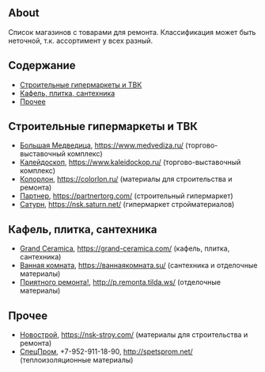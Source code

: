 ## About

Список магазинов с товарами для ремонта. Классификация может быть неточной, т.к. ассортимент у всех разный.

## Содержание

- [Строительные гипермаркеты и ТВК](#строительные-гипермаркеты-и-твк)
- [Кафель, плитка, сантехника](#кафель-плитка-сантехника)
- [Прочее](#прочее)

## Строительные гипермаркеты и ТВК

- [Большая Медведица](https://github.com/contfedorov/sigma-workers/issues/30), https://www.medvediza.ru/ (торгово-выставочный комплекс)
- [Калейдоскоп](https://github.com/contfedorov/sigma-workers/issues/31), https://www.kaleidockop.ru/ (торгово-выставочный комплекс)
- [Колорлон](https://github.com/contfedorov/sigma-workers/issues/34), https://colorlon.ru/ (материалы для строительства и ремонта)
- [Партнер](https://github.com/contfedorov/sigma-workers/issues/29), https://partnertorg.com/ (строительный гипермаркет)
- [Сатурн](https://github.com/contfedorov/sigma-workers/issues/26), https://nsk.saturn.net/ (гипермаркет стройматериалов)

## Кафель, плитка, сантехника

- [Grand Ceramica](https://github.com/contfedorov/sigma-workers/issues/33), https://grand-ceramica.com/ (кафель, плитка, сантехника)
- [Ванная комната](https://github.com/contfedorov/sigma-workers/issues/32), https://ваннаякомната.su/ (сантехника и отделочные материалы)
- [Приятного ремонта!](https://github.com/contfedorov/sigma-workers/issues/28), http://p.remonta.tilda.ws/ (отделочные материалы)

## Прочее

- [Новострой](https://github.com/contfedorov/sigma-workers/issues/27), https://nsk-stroy.com/ (материалы для строительства и ремонта)
- [СпецПром](https://github.com/contfedorov/sigma-workers/issues/35), +7-952-911-18-90, http://spetsprom.net/ (теплоизоляционные материалы)

